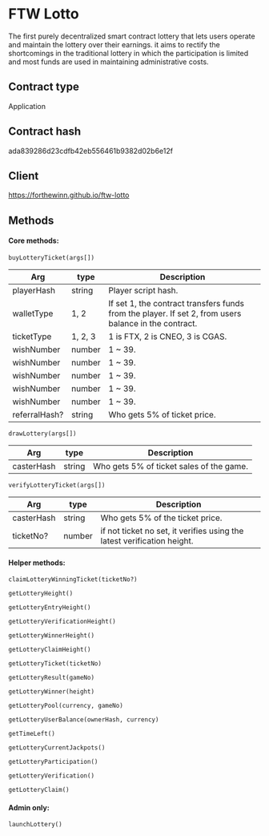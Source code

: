 # FTW Lotto

The first purely decentralized smart contract lottery that lets users operate and maintain the lottery over their earnings. it aims to rectify the shortcomings in the traditional lottery in which the participation is limited and most funds are used in maintaining administrative costs.

## Contract type
Application

## Contract hash

ada839286d23cdfb42eb556461b9382d02b6e12f

## Client

https://forthewinn.github.io/ftw-lotto

## Methods

#### Core methods:
`buyLotteryTicket(args[])`

| Arg | type | Description
|--- |--- |--- |
| playerHash | string | Player script hash. |
| walletType | 1, 2 | If set 1, the contract transfers funds from the player. If set 2, from users balance in the contract.|
| ticketType | 1, 2, 3 | 1 is FTX, 2 is CNEO, 3 is CGAS. |
| wishNumber | number | 1 ~ 39.|
| wishNumber | number | 1 ~ 39.|
| wishNumber | number | 1 ~ 39.|
| wishNumber | number | 1 ~ 39.|
| wishNumber | number | 1 ~ 39.|
| referralHash? | string | Who gets 5% of ticket price. |

`drawLottery(args[])`

| Arg | type | Description
|--- |--- |--- |
| casterHash | string | Who gets 5% of ticket sales of the game. |


`verifyLotteryTicket(args[])`

| Arg | type | Description
|--- |--- |--- |
| casterHash | string | Who gets 5% of the ticket price. |
| ticketNo? | number | if not ticket no set, it verifies using the latest verification height. |


#### Helper methods:

`claimLotteryWinningTicket(ticketNo?)`

`getLotteryHeight()`

`getLotteryEntryHeight()`

`getLotteryVerificationHeight()`

`getLotteryWinnerHeight()`

`getLotteryClaimHeight()`

`getLotteryTicket(ticketNo)`

`getLotteryResult(gameNo)`

`getLotteryWinner(height)`

`getLotteryPool(currency, gameNo)`

`getLotteryUserBalance(ownerHash, currency)`

`getTimeLeft()`

`getLotteryCurrentJackpots()`

`getLotteryParticipation()`

`getLotteryVerification()`

`getLotteryClaim()`

#### Admin only:
`launchLottery()`


